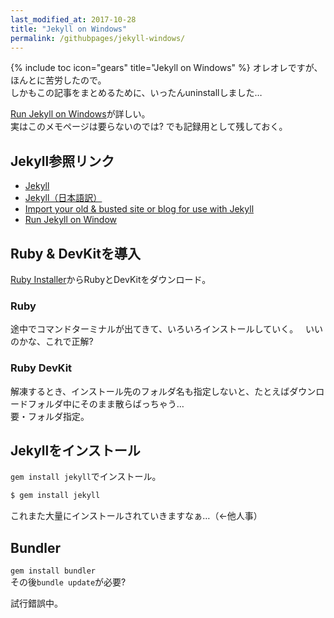 ```yaml
---
last_modified_at: 2017-10-28
title: "Jekyll on Windows"
permalink: /githubpages/jekyll-windows/
---
```

{% include toc icon="gears" title="Jekyll on Windows" %}
オレオレですが、ほんとに苦労したので。  
しかもこの記事をまとめるために、いったんuninstallしました…  

[Run Jekyll on Windows](http://jekyll-windows.juthilo.com/)が詳しい。  
実はこのメモページは要らないのでは? でも記録用として残しておく。  

## Jekyll参照リンク
- [Jekyll](http://jekyllrb.com/)   
- [Jekyll（日本語訳）](http://jekyllrb-ja.github.io/)   
- [Import your old & busted site or blog for use with Jekyll](http://import.jekyllrb.com/)
- [Run Jekyll on Window](http://jekyll-windows.juthilo.com/)


## Ruby & DevKitを導入
[Ruby Installer](https://rubyinstaller.org/)からRubyとDevKitをダウンロード。  
### Ruby
途中でコマンドターミナルが出てきて、いろいろインストールしていく。  
いいのかな、これで正解?  
### Ruby DevKit
解凍するとき、インストール先のフォルダ名も指定しないと、たとえばダウンロードフォルダ中にそのまま散らばっちゃう…  
要・フォルダ指定。

## Jekyllをインストール
`gem install jekyll`でインストール。　
```sh
$ gem install jekyll
```

これまた大量にインストールされていきますなぁ…（←他人事）

## Bundler
`gem install bundler`  
その後`bundle update`が必要?

試行錯誤中。
